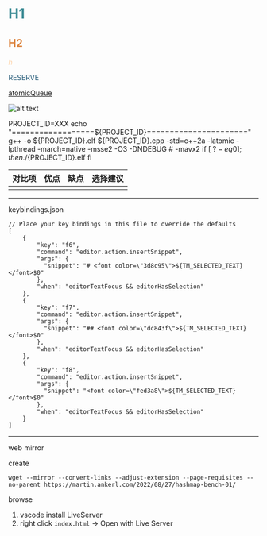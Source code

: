 # <font  color='3d8c95'>H1</font>

## <font  color='dc843f'>H2</font>

<font  color='fed3a8'>*h*</font>

<font  color='235977'>RESERVE</font>

[atomicQueue](https://github.com/max0x7ba/atomic_queue?tab=readme-ov-file)

![alt text](XXX.png)

PROJECT_ID=XXX
echo "==================${PROJECT_ID}======================"
g++ -o ${PROJECT_ID}.elf ${PROJECT_ID}.cpp -std=c++2a -latomic -lpthread -march=native -msse2 -O3 -DNDEBUG # -mavx2
if [ $? -eq 0 ]; then
    ./${PROJECT_ID}.elf
fi

| 对比项 | 优点 | 缺点 | 选择建议 |
| ------ | ---- | ---- | -------- |
|        |      |      |          |

---
keybindings.json
```
// Place your key bindings in this file to override the defaults
[
    {
        "key": "f6",
        "command": "editor.action.insertSnippet",
        "args": {
          "snippet": "# <font color=\"3d8c95\">${TM_SELECTED_TEXT}</font>$0"
        },
        "when": "editorTextFocus && editorHasSelection"
    },
    {
        "key": "f7",
        "command": "editor.action.insertSnippet",
        "args": {
          "snippet": "## <font color=\"dc843f\">${TM_SELECTED_TEXT}</font>$0"
        },
        "when": "editorTextFocus && editorHasSelection"
    },
    {
        "key": "f8",
        "command": "editor.action.insertSnippet",
        "args": {
          "snippet": "<font color=\"fed3a8\">${TM_SELECTED_TEXT}</font>$0"
        },
        "when": "editorTextFocus && editorHasSelection"
    }
]
```

---
web mirror

create
```
wget --mirror --convert-links --adjust-extension --page-requisites --no-parent https://martin.ankerl.com/2022/08/27/hashmap-bench-01/
```
browse
1. vscode install LiveServer
2. right click `index.html` -> Open with Live Server